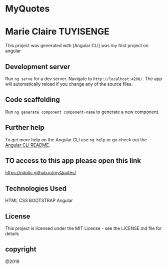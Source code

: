 # MyQuotes

#  Marie Claire TUYISENGE
 
This project was generated with [Angular CLI]
was my first project on angular
## Development server

Run `ng serve` for a dev server. Navigate to `http://localhost:4200/`. The app will automatically reload if you change any of the source files.

## Code scaffolding

Run `ng generate component component-name` to generate a new component. 


## Further help

To get more help on the Angular CLI use `ng help` or go check out the [Angular CLI README](https://github.com/angular/angular-cli/blob/master/README.md).

##  TO access to this app please open this link
https://ndolic.github.io/myQuotes/
## Technologies Used
HTML CSS BOOTSTRAP Angular

## License
This project is licensed under the MIT License - see the LICENSE.md file for details
 ## copyright
 @2019
